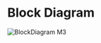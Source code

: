 # Block Diagram
  ![BlockDiagram M3](https://user-images.githubusercontent.com/98869615/157814535-6b0a71a9-0fc8-488d-aa8f-69c176b007b4.jpg)
